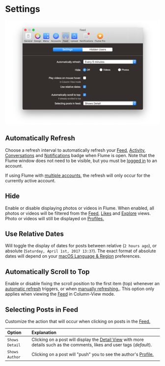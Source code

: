 # Settings

![](../../.gitbook/assets/feed-settings.png)

## Automatically Refresh

Choose a refresh interval to automatically refresh your [Feed](../../views/feed.md), [Activity](../../views/activity.md), [Conversations](../../views/conversations/) and [Notifications](../notifications.md) badge when Flume is open. Note that the Flume window does not need to be visible, but you must be [logged in](../../views/login.md) to an account.

If using Flume with [multiple accounts](../accounts.md#adding-an-account-), the refresh will only occur for the currently active account.

## Hide

Enable or disable displaying photos or videos in Flume. When enabled, all photos or videos will be filtered from the [Feed](../../views/feed.md), [Likes](../../views/likes.md) and [Explore](../../views/explore.md) views. Photo or videos will still be displayed on [Profiles.](../../views/profile/)

## Use Relative Dates

Will toggle the display of dates for posts between relative \(`2 hours ago`\), or absolute \(`Saturday, April 1st, 2017 13:37`\). The exact format of absolute dates will depend on your [macOS Language & Region](https://support.apple.com/kb/PH18445) preferences.

## Automatically Scroll to Top

Enable or disable fixing the scroll position to the first item \(top\) whenever an [automatic refresh](settings.md#automatically-refresh) triggers, or when [manually refreshing.](../../misc/keyboard-shortcuts.md). This option only applies when viewing the [Feed](../../views/feed.md) in Column-View mode.

## Selecting Posts in Feed

Customize the action that will occur when clicking on posts in the [Feed.](https://github.com/flumeapp/help.flumeapp.com/tree/1577f0ffdac2f11d862e55096c48747d3c60ea48/views/Feed.md)

| Option | Explanation |
| :--- | :--- |
| `Shows Detail` | Clicking on a post will display the [Detail View](../../views/detailview.md) with more details such as the comments, likes and user tags \(_default_\). |
| `Shows Author` | Clicking on a post will "push" you to see the author's [Profile.](../../views/profile/) |



